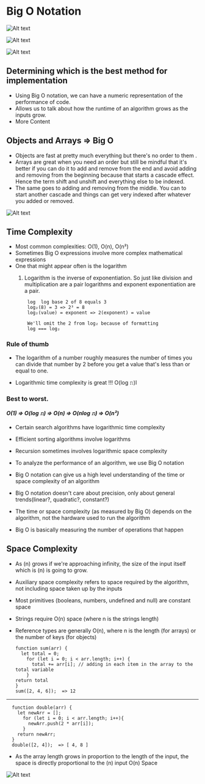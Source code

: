 # Big O Notation

![Alt text](./Big-O-Chart.png?raw=true "Title")

![Alt text](./Big-O(n).png?raw=true "Title")

![Alt text](./Big-O(1).png?raw=true "Title")

## Determining which is the best method for implementation

* Using Big O notation, we can have a numeric representation of the performance of code.
* Allows us to talk about how the runtime of an algorithm grows as the inputs grow.
* More Content

## Objects and Arrays => Big O
* Objects are fast at pretty much everything but there's no order to them .
* Arrays are great when you need an order but still be mindful that it's better if you can do it to add and remove from the end and avoid adding and removing from the beginning because that starts a cascade effect. Hence the term shift and unshift and everything else to be indexed.
*  The same goes to adding and removing from the middle. You can to start another cascade and things can get very indexed after whatever you added or removed.

![Alt text](./big-o-array-operations.png?raw=true "Title")

## Time Complexity
* Most common complexities: O(1), O(n), O(n²)
* Sometimes Big O expressions involve more complex mathematical expressions
* One that might appear often is the logarithm
  1. Logarithm is the inverse of exponentiation. So just like division and multiplication are a pair logarithms and exponent exponentiation are a pair.

          log  log base 2 of 8 equals 3
          log₂(8) = 3 => 2³ = 8
          log₂(value) = exponent => 2(exponent) = value

          We'll omit the 2 from log₂ because of formatting
          log === log₂

### Rule of thumb
* The logarithm of a number roughly measures the number of times you can divide that number by 2 before you get a value that's less than or equal to one.

* Logarithmic time complexity is great !!! O(log 𝚗)l

### Best to worst.
 #### *O(1) => O(log 𝚗) => O(n) => O(nlog 𝚗) => O(n²)*

* Certain search algorithms have logarithmic time complexity
* Efficient sorting algorithms involve logarithms
* Recursion sometimes involves logarithmic space complexity

* To analyze the performance of an algorithm, we use Big O notation
* Big O notation can give us a high level understanding of the time or space complexity of an algorithm
* Big O notation doesn't care about precision, only about general trends(linear?, quadratic?, constant?)
* The time or space complexity (as measured by Big O) depends on the algorithm, not the hardware used to run the algorithm
* Big O is basically measuring the number of operations that happen

## Space Complexity

* As (n) grows if we're approaching infinity, the size of the input itself which is (n) is going to grow.

* Auxiliary space complexity refers to space required by the algorithm, not including space taken up by the inputs

* Most primitives (booleans, numbers, undefined and null) are constant space

* Strings require O(n) space (where n is the strings length)

* Reference types are generally O(n), where n is the length (for arrays) or the number of keys (for objects)

      function sum(arr) {
        let total = 0;
          for (let i = 0; i < arr.length; i++) {
            total += arr[i]; // adding in each item in the array to the total variable
          }
      return total
      }
      sum([2, 4, 6]);  => 12
---

      function double(arr) {
        let newArr = [];
          for (let i = 0; i < arr.length; i++){
            newArr.push(2 * arr[i]);
          }
        return newArr;
      }
      double([2, 4]);  => [ 4, 8 ]

* As the array length grows in proportion to the length of the input, the space is directly proportional to the (n) input O(n) Space

![Alt text](./BigO-cheat-sheet-1.png?raw=true "Title")